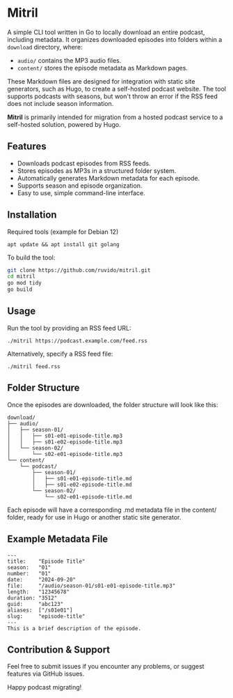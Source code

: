 # Mitril

A simple CLI tool written in Go to locally download an entire podcast, including metadata. It organizes downloaded episodes into folders within a `download` directory, where:
- `audio/` contains the MP3 audio files.
- `content/` stores the episode metadata as Markdown pages.

These Markdown files are designed for integration with static site generators, such as Hugo, to create a self-hosted podcast website. The tool supports podcasts with seasons, but won't throw an error if the RSS feed does not include season information.

**Mitril** is primarily intended for migration from a hosted podcast service to a self-hosted solution, powered by Hugo.

## Features

- Downloads podcast episodes from RSS feeds.
- Stores episodes as MP3s in a structured folder system.
- Automatically generates Markdown metadata for each episode.
- Supports season and episode organization.
- Easy to use, simple command-line interface.

## Installation

Required tools (example for Debian 12)

    apt update && apt install git golang

To build the tool:

```bash
git clone https://github.com/ruvido/mitril.git
cd mitril
go mod tidy
go build
```

## Usage

Run the tool by providing an RSS feed URL:

    ./mitril https://podcast.example.com/feed.rss

Alternatively, specify a RSS feed file:

    ./mitril feed.rss

## Folder Structure

Once the episodes are downloaded, the folder structure will look like this:

```plaintext
download/
├── audio/
│   ├── season-01/
│   │   ├── s01-e01-episode-title.mp3
│   │   ├── s01-e02-episode-title.mp3
│   └── season-02/
│       └── s02-e01-episode-title.mp3
└── content/
    └── podcast/
        ├── season-01/
        │   ├── s01-e01-episode-title.md
        │   ├── s01-e02-episode-title.md
        └── season-02/
            └── s02-e01-episode-title.md
```

Each episode will have a corresponding .md metadata file in the content/ folder, ready for use in Hugo or another static site generator.

## Example Metadata File

```
---
title:    "Episode Title"
season:   "01"
number:   "01"
date:     "2024-09-20"
file:     "/audio/season-01/s01-e01-episode-title.mp3"
length:   "12345678"
duration: "3512"
guid:     "abc123"
aliases:  ["/s01e01"]
slug:     "episode-title"
---
This is a brief description of the episode.
```

## Contribution & Support

Feel free to submit issues if you encounter any problems, or suggest features via GitHub issues.

Happy podcast migrating!


